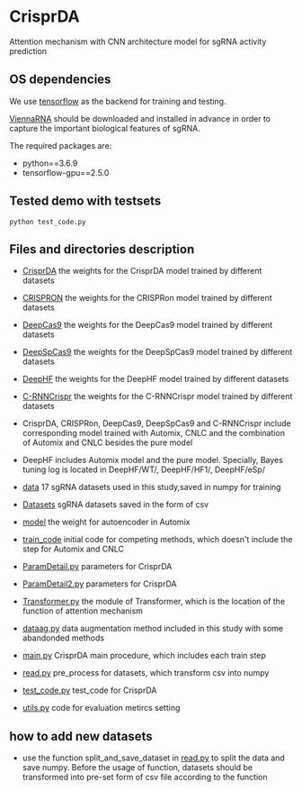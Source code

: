 # CrisprDA
Attention mechanism with CNN architecture model for sgRNA activity prediction

## OS dependencies
We use [tensorflow](https://www.tensorflow.org/) as the backend for training and testing.

[ViennaRNA](http://rna.tbi.univie.ac.at/) should be downloaded and installed in advance in order to capture the important biological features of sgRNA.

The required packages are:
+ python==3.6.9
+ tensorflow-gpu==2.5.0

## Tested demo with testsets
`python test_code.py`

## Files and directories description
+ [CrisprDA](https://github.com/cwk644/CrisprDA/tree/master/CrisprDA) the weights for the CrisprDA model trained by different datasets
+ [CRISPRON](https://github.com/cwk644/CrisprDA/tree/master/CRISPRON) the weights for the CRISPRon model trained by different datasets
+ [DeepCas9](https://github.com/cwk644/CrisprDA/tree/master/DeepCas9) the weights for the DeepCas9 model trained by different datasets
+ [DeepSpCas9](https://github.com/cwk644/CrisprDA/tree/master/DeepSpCas9) the weights for the DeepSpCas9 model trained by different datasets
+ [DeepHF](https://github.com/cwk644/CrisprDA/tree/master/DeepHF) the weights for the DeepHF model trained by different datasets
+ [C-RNNCrispr](https://github.com/cwk644/CrisprDA/tree/master/C-RNNCrispr) the weights for the C-RNNCrispr model trained by different datasets
+ CrisprDA, CRISPRon, DeepCas9, DeepSpCas9 and C-RNNCrispr include corresponding model trained with Automix, CNLC and the combination of Automix and CNLC besides the pure model
+ DeepHF includes Automix model and the pure model. Specially, Bayes tuning log is located in DeepHF/WT/, DeepHF/HF1/, DeepHF/eSp/

+ [data](https://github.com/cwk644/CrisprDA/tree/master/data) 17 sgRNA datasets used in this study,saved in numpy for training
+ [Datasets](https://github.com/cwk644/CrisprDA/tree/master/Datasets) sgRNA datasets saved in the form of csv
+ [model](https://github.com/cwk644/CrisprDA/tree/master/model) the weight for autoencoder in Automix
+ [train_code](https://github.com/cwk644/CrisprDA/tree/master/train_code) initial code for competing methods, which doesn't include the step for Automix and CNLC
+ [ParamDetail.py](https://github.com/cwk644/CrisprDA/tree/master/ParamDetail.py) parameters for CrisprDA
+ [ParamDetail2.py](https://github.com/cwk644/CrisprDA/tree/master/ParamDetail2.py) parameters for CrisprDA
+ [Transformer.py](https://github.com/cwk644/CrisprDA/tree/master/Transformer.py) the module of Transformer, which is the location of the function of attention mechanism
+ [dataag.py](https://github.com/cwk644/CrisprDA/tree/master/dataag.py) data augmentation method included in this study with some abandonded methods
+ [main.py](https://github.com/cwk644/CrisprDA/tree/master/main.py) CrisprDA main procedure, which includes each train step
+ [read.py](https://github.com/cwk644/CrisprDA/tree/master/read.py) pre_process for datasets, which transform csv into numpy
+ [test_code.py](https://github.com/cwk644/CrisprDA/tree/master/test_code.py) test_code for CrisprDA
+ [utils.py](https://github.com/cwk644/CrisprDA/tree/master/utils.py) code for evaluation metircs setting


## how to add new datasets
+ use the function split_and_save_dataset in [read.py](https://github.com/cwk644/CrisprDA/tree/master/read.py) to split the data and save numpy. Before the usage of function, datasets should be transformed into pre-set form of csv file according to the function


```

